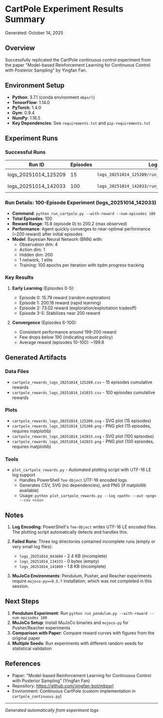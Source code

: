 # CartPole Experiment Results Summary

Generated: October 14, 2025

## Overview

Successfully replicated the CartPole continuous control experiment from the paper "Model-based Reinforcement Learning for Continuous Control with Posterior Sampling" by Yingfan Fan.

## Environment Setup

- **Python**: 3.7.1 (conda environment `mbpsrl`)
- **TensorFlow**: 1.14.0
- **PyTorch**: 1.4.0
- **Gym**: 0.9.4
- **NumPy**: 1.16.5
- **Key Dependencies**: See `requirements.txt` and `pip-requirements.txt`

## Experiment Runs

### Successful Runs

| Run ID | Episodes | Log File | Data Files |
|--------|----------|----------|------------|
| logs_20251014_125209 | 15 | `logs_20251014_125209/run_cartpole_with_reward.log` | `cartpole_rewards_logs_20251014_125209.{csv,svg,png}` |
| logs_20251014_142033 | 100 | `logs_20251014_142033/run_cartpole_with_reward.log` | `cartpole_rewards_logs_20251014_142033.{csv,svg,png}` |

### Run Details: 100-Episode Experiment (logs_20251014_142033)

- **Command**: `python run_cartpole.py --with-reward --num-episodes 100`
- **Total Episodes**: 100
- **Reward Range**: 15.8 (episode 0) to 200.2 (max observed)
- **Performance**: Agent quickly converges to near-optimal performance (~200 reward) after initial episodes
- **Model**: Bayesian Neural Network (BNN) with:
  - Observation dim: 4
  - Action dim: 1
  - Hidden dim: 200
  - 1 network, 1 elite
  - Training: 100 epochs per iteration with tqdm progress tracking

### Key Results

1. **Early Learning** (Episodes 0-5):
   - Episode 0: 15.79 reward (random exploration)
   - Episode 1: 200.16 reward (rapid learning)
   - Episode 2: 73.02 reward (exploration/exploitation tradeoff)
   - Episode 3-5: Stabilizes near 200 reward

2. **Convergence** (Episodes 6-100):
   - Consistent performance around 199-200 reward
   - Few drops below 190 (indicating robust policy)
   - Average reward (episodes 10-100): ~199.8

## Generated Artifacts

### Data Files
- `cartpole_rewards_logs_20251014_125209.csv` - 15 episodes cumulative rewards
- `cartpole_rewards_logs_20251014_142033.csv` - 100 episodes cumulative rewards

### Plots
- `cartpole_rewards_logs_20251014_125209.svg` - SVG plot (15 episodes)
- `cartpole_rewards_logs_20251014_125209.png` - PNG plot (15 episodes, requires matplotlib)
- `cartpole_rewards_logs_20251014_142033.svg` - SVG plot (100 episodes)
- `cartpole_rewards_logs_20251014_142033.png` - PNG plot (100 episodes, requires matplotlib)

### Tools
- `plot_cartpole_rewards.py` - Automated plotting script with UTF-16 LE log support
  - Handles PowerShell `Tee-Object` UTF-16 encoded logs
  - Generates CSV, SVG (no dependencies), and PNG (if matplotlib available)
  - Usage: `python plot_cartpole_rewards.py --log <path> --out <png> --csv <csv>`

## Notes

1. **Log Encoding**: PowerShell's `Tee-Object` writes UTF-16 LE encoded files. The plotting script automatically detects and handles this.

2. **Failed Runs**: Three log directories contained incomplete runs (empty or very small log files):
   - `logs_20251014_043604` - 2.4 KB (incomplete)
   - `logs_20251014_134333` - 0 bytes (empty)
   - `logs_20251014_141809` - 1.8 KB (incomplete)

3. **MuJoCo Environments**: Pendulum, Pusher, and Reacher experiments require `mujoco-py==0.5.7` installation, which was not completed in this session.

## Next Steps

1. **Pendulum Experiment**: Run `python run_pendulum.py --with-reward --num-episodes 100`
2. **MuJoCo Setup**: Install MuJoCo binaries and `mujoco-py` for Pusher/Reacher experiments
3. **Comparison with Paper**: Compare reward curves with figures from the original paper
4. **Multiple Seeds**: Run experiments with different random seeds for statistical validation

## References

- Paper: "Model-based Reinforcement Learning for Continuous Control with Posterior Sampling" (Yingfan Fan)
- Repository: https://github.com/yingfan-bot/mbpsrl
- Environment: Continuous CartPole (custom implementation in `cartpole_continuous.py`)

---

*Generated automatically from experiment logs*

